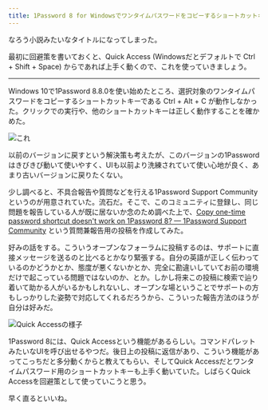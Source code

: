 ```yaml
---
title: 1Password 8 for Windowsでワンタイムパスワードをコピーするショートカットキーが動かない件
---
```

なろう小説みたいなタイトルになってしまった。

最初に回避策を書いておくと、Quick Access (Windowsだとデフォルトで Ctrl + Shift + Space) からであれば上手く動くので、これを使っていきましょう。

* * *

Windows 10で1Password 8.8.0を使い始めたところ、選択対象のワンタイムパスワードをコピーするショートカットキーである Ctrl + Alt + C が動作しなかった。クリックでの実行や、他のショートカットキーは正しく動作することを確かめた。

![](https://lh3.googleusercontent.com/docs/ADP-6oEGJwVmW2w9mIaDYkigdujKiyV6MiD8iXW55AzQ62tKGNsefMm92waD2Hj569U3K204uXY8vxgM9OjEWQlqg-0VmJTS_PCtf02xZJWrGWUpe90AOikqBE9OGU7d8fJZcHA1ha65LyYRBbwad53wdaOaevO6xQnJSqxgopJfEggh4wQmjcGv2xvOroRyCnUSwTdMztPGSzjZmPqR3JLQrMYTbLsaV3Nx5lD_IgVwOIuKZzUuUSilJnmNokbTn37RLWqR_8vQwMWDznTiEnyzt-gS4rnmstm3IKGko0JatJVbtrc8-FsVnOfN_LLyB40-GzLW38cWLZHINcqFJb09SiDREoFCr6mo8Nf4bKfpnBHaCm7jL0jupLlade_XZo6bXPHtxi2Xcs0sJoYgPOB4oKJdJ0kceiOnE_hzZ7-67cBa0TdRLSX07rCcSMGKrVybP8EgGdI6nwlB1SLQNRhQV3bB3HGESA7cwqRWnUB98gjSL5pQkP_lAvTgVftkSUc_qYRZb13Q-VJr5K_tn5S1Eu061WAvfcHy_edNASAsejonG_bLfNarJlcBat4H2p8rUUXCjXOtKKyJ57wHNQLinhUV0ie-MV8McnwNwLQTh_di38NcQi6oGtRR8wj7yf3gbQ2X-HckDghZ-lKqTOgNHxtGuQZnwn4EAlkd2GagS4mJYv1dG5nDh9bwffS6UgfloJI9Tf_wbZU-Wdq8_ltgfo3qmnThn8hrMR41twO0LXhQPzBmtuDGEanqiiwYZRZXBbzp9P95chXRuqFdocNlWv6iDBDHxjJiJxNJBrppRGJRKHqqCX0tpzSnDQYDKQL0oeWwbZxDk4iFmraubQ_h0QW92Qi73QycCS5qFLkcbreEaFErOhXvFjK0FOzVfmuQo6CTaaa2-CHVR034s2Gfje66sM6TdF7vQwwqsHbWyhjPxL3ei1849S-5Mm-DBdQjvir6vn3yOunfYgHuWctbd6KRvGNunCX3TmFRt8dy5uqJ027Bkj4th4U9CIkolQZfLraEuHvC26Nlzrq1P81xdrg4D1x4WI52stBfOf0bFtmbT08a08JSnjo4yZJSTdz8-MrNWYclwkmjQlhwsDOQUxJafDe2djGPefshS3YYvoxW66jL4Ibj0tN6U-N8_C9ZSgjvbwpPSbeRB-6Af7fRkvliiNwfEr3uUT1oj54yQ7mfPMfRYb6pqNNeDP2pL25nFBDjtadD9tKH6lK_nUJR8nKZ2LHiIxXAqOe4FoeELFo85b41IQ "これ")

以前のバージョンに戻すという解決策も考えたが、このバージョンの1Passwordはきびきび動いて使いやすく、UIも以前より洗練されていて使い心地が良く、あまり古いバージョンに戻りたくない。

少し調べると、不具合報告や質問などを行える1Password Support Communityというのが用意されていた。流石だ。そこで、このコミュニティに登録し、同じ問題を報告している人が既に居ないか念のため調べた上で、[Copy one-time password shortcut doesn't work on 1Password 8? — 1Password Support Community](https://1password.community/discussion/comment/649927) という質問兼報告用の投稿を作成してみた。

好みの話をする。こういうオープンなフォーラムに投稿するのは、サポートに直接メッセージを送るのと比べるとかなり緊張する。自分の英語が正しく伝わっているのかどうかとか、態度が悪くないかとか、完全に勘違いしていてお前の環境だけで起こっている問題ではないのか、とか。しかし将来この投稿に検索で辿り着いて助かる人がいるかもしれないし、オープンな場ということでサポートの方もしっかりした姿勢で対応してくれるだろうから、こういった報告方法のほうが自分は好みだ。

![](https://lh3.googleusercontent.com/docs/ADP-6oF6Rl-yAUKqM63eW4HLcaKCozmGgWngyewLt2ntTavCzWVPEGOxdqoxruncNLNFBsIN1Xta-ZMtJqQLUBe6JgwjqzT53s28BNhy9qVAOCvh0sHjxANH87NHHfxa6gCck9mnVtWOqkpyuJ2bnTwFxBa4TAu4kJ185yns7S0u4ki4dCawspCsmasPOKku1snJcvzPKLo2SXNIdJGaAJRoWrjg8YPk6XHvTltolFT2gwaCXbxvMN1I_dOy6xreYwg5Uw9WEsoPRVG8cGTwedeYL45sAoajVkOQyd4R0dTChGeEiKVzBuw1zEbBcDIeRSJiWDKEvBlPf7wdwSCfyHFd6CvITLA95ovkGI9HRHLLZnqW-Q3Q3h0QqZZ1VTjfrCHGV8HKSLy6lI1UaOShA80PiGo8f3XNMmNTkF-G-5IjBMj1tXvWSrG-z1LSfFqV6DUI_mjLvymwNsVyYZsgXyh-NAPxKd5DmydU_hjdds4qiai9FtJMZgABLD5-VEhuurPfGOQugxIrSDSUdu9InX5UvTGaZb9tLhb3ulv8Kd5KhfpUi8XKREIFQjod1c5OqEUCXFPOTYeAR0neJrZfPj7GC-OrrZsZqSku7QGYRDHqYEtr0kC3TEHtO60becihQ27kNlYVBwPPs4YC-tC8X1FVzhS4wB1CvVFrSOXuU89PNrnuVyCWfNjvgGzlv94dopOujf09rSSqliS840jrTL1KmSlqZt6a_6W7jELs_uuhxU8ckvs6xKn5ltCkvJVCnpHdoOh_jk5G1nSLTAtsNE225rtk-N5uOfJZcR9ziCfEs2sDT9rHqhNnrl_TuyAyiPlLxp34_0ZKJUhT01_wM_H_eEQ58YquDH-L_0FBf0qDJg25W33m4j1q3_Sg6-r-ycekW0Y9iLEWD_X2mIOW_m9De1tmzun_TH2h3PoErFpAljLMvTsqWTHaKzFsxEQVbmHqKsIEdE8LjUdEYvhybxV-sLpP5NeYcX35DwWKP6142zyezwCD_eYDrT_-HsAx9XfSCv0gopHDby5Oe1Xvv9qAPDdEt3dHM1r-VSvPEdHadEdKH-KlFF2M_akmeDy9e8BVLZSHT2nl2V03l51_V8t85PNpq4GVx1DnYsOXwtoIqBevSGERGUh9kurQ15NChHG4aEubRL2iY0MQbWhEmNJOutDaFryynIOIGtUcD1_xgdHhib5E4KauRnxxlcY-OhtLS57ZID3z7BF9glqKy91kVmtLcDcSz3wk0ou_6_CGeILBvzYSrw "Quick Accessの様子")

1Password 8には、Quick Accessという機能があるらしい。コマンドパレットみたいなUIを呼び出せるやつだ。後日上の投稿に返信があり、こういう機能があってこっちだと多分動くからと教えてもらい、そしてQuick Accessだとワンタイムパスワード用のショートカットキーも上手く動いていた。しばらくQuick Accessを回避策として使っていこうと思う。

早く直るといいね。
